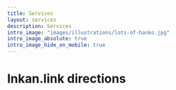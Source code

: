 ```yaml
---
title: Services
layout: services
description: Services
intro_image: "images/illustrations/lots-of-hanko.jpg"
intro_image_absolute: true
intro_image_hide_on_mobile: true
---
```


# Inkan.link directions
